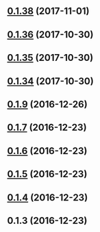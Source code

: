 <a name="0.1.38"></a>
## [0.1.38](https://github.com/Pearson-Higher-Ed/compare/v0.1.36...v0.1.38) (2017-11-01)



<a name="0.1.36"></a>
## [0.1.36](https://github.com/Pearson-Higher-Ed/compare/v0.1.35...v0.1.36) (2017-10-30)



<a name="0.1.35"></a>
## [0.1.35](https://github.com/Pearson-Higher-Ed/compare/v0.1.34...v0.1.35) (2017-10-30)



<a name="0.1.34"></a>
## [0.1.34](https://github.com/Pearson-Higher-Ed/compare/v0.1.9...v0.1.34) (2017-10-30)



<a name="0.1.9"></a>
## [0.1.9](https://github.com/Pearson-Higher-Ed/compare/v0.1.7...v0.1.9) (2016-12-26)



<a name="0.1.7"></a>
## [0.1.7](https://github.com/Pearson-Higher-Ed/compare/v0.1.6...v0.1.7) (2016-12-23)



<a name="0.1.6"></a>
## [0.1.6](https://github.com/Pearson-Higher-Ed/compare/v0.1.5...v0.1.6) (2016-12-23)



<a name="0.1.5"></a>
## [0.1.5](https://github.com/Pearson-Higher-Ed/compare/v0.1.4...v0.1.5) (2016-12-23)



<a name="0.1.4"></a>
## [0.1.4](https://github.com/Pearson-Higher-Ed/compare/v0.1.3...v0.1.4) (2016-12-23)



<a name="0.1.3"></a>
## 0.1.3 (2016-12-23)



